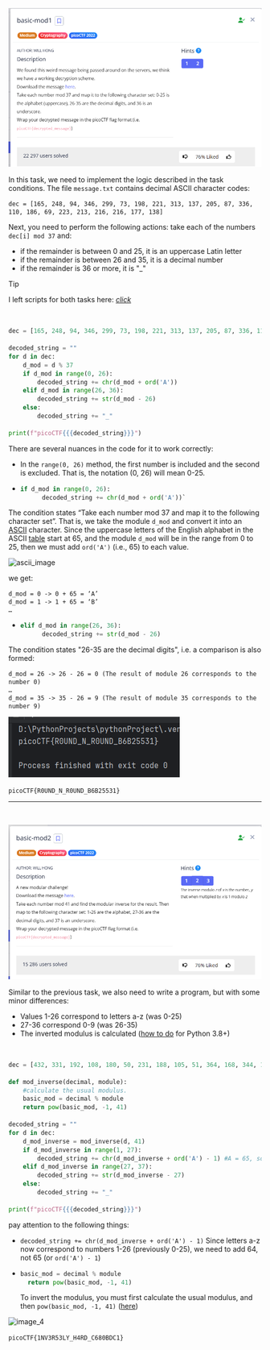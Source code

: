 ![Task desc](../assets/images/basic-mod1-2_image_1.png)


In this task, we need to implement the logic described in the task conditions. The file `message.txt` contains decimal ASCII character codes: 


```
dec = [165, 248, 94, 346, 299, 73, 198, 221, 313, 137, 205, 87, 336, 110, 186, 69, 223, 213, 216, 216, 177, 138]
```


Next, you need to perform the following actions: take each of the numbers `dec[i] mod 37` and:


* if the remainder is between 0 and 25, it is an uppercase Latin letter
* if the remainder is between 26 and 35, it is a decimal number 
* if the remainder is 36 or more, it is "_"

> [!TIP]
> I left scripts for both tasks here: [*click*](../scripts/cryptography/basic-mod1-2)

<br/>

```python
dec = [165, 248, 94, 346, 299, 73, 198, 221, 313, 137, 205, 87, 336, 110, 186, 69, 223, 213, 216, 216, 177, 138]

decoded_string = ""
for d in dec:
    d_mod = d % 37
    if d_mod in range(0, 26):
        decoded_string += chr(d_mod + ord('A'))
    elif d_mod in range(26, 36):
        decoded_string += str(d_mod - 26)
    else:
        decoded_string += "_"

print(f"picoCTF{{{decoded_string}}}")
```


There are several nuances in the code for it to work correctly:



* In the `range(0, 26)` method, the first number is included and the second is excluded. That is, the notation (0, 26) will mean 0-25.
* ```python
  if d_mod in range(0, 26): 
        decoded_string += chr(d_mod + ord('A'))` 
  ```
The condition states “Take each number mod 37 and map it to the following character set”. That is, we take the module `d_mod` and convert it into an [ASCII](https://byte-tools.com/en/ascii/) character. 
Since the uppercase letters of the English alphabet in the ASCII [table](https://byte-tools.com/en/ascii/) start at 65, and the module `d_mod` will be in the range from 0 to 25, then we must add `ord('A')` (i.e., 65) to each value.

![ascii_image](../assets/images/basic-mod1-2_ascii.png)

we get:
```
d_mod = 0 -> 0 + 65 = ‘A’
d_mod = 1 -> 1 + 65 = ‘B’
…
```

* ```python
  elif d_mod in range(26, 36): 
        decoded_string += str(d_mod - 26)
  ```


The condition states "26-35 are the decimal digits", i.e. a comparison is also formed:


```
d_mod = 26 -> 26 - 26 = 0 (The result of module 26 corresponds to the number 0)
…
d_mod = 35 -> 35 - 26 = 9 (The result of module 35 corresponds to the number 9)
```




![image_2](../assets/images/basic-mod1-2_image_2.png)


`picoCTF{R0UND_N_R0UND_B6B25531}`

---

<br/>

![image_3](../assets/images/basic-mod1-2_image_3.png)


Similar to the previous task, we also need to write a program, but with some minor differences:

* Values 1-26 correspond to letters a-z (was 0-25)
* 27-36 correspond 0-9 (was 26-35)
* The inverted modulus is calculated ([how to do](https://stackoverflow.com/questions/4798654/modular-multiplicative-inverse-function-in-python) for Python 3.8+)

<br/>

```python
dec = [432, 331, 192, 108, 180, 50, 231, 188, 105, 51, 364, 168, 344, 195, 297, 342, 292, 198, 448, 62, 236, 342, 63]

def mod_inverse(decimal, module):
    #calculate the usual modulus.
    basic_mod = decimal % module
    return pow(basic_mod, -1, 41)

decoded_string = ""
for d in dec:
    d_mod_inverse = mod_inverse(d, 41)
    if d_mod_inverse in range(1, 27):
        decoded_string += chr(d_mod_inverse + ord('A') - 1) #A = 65, so we add 64 to the value 1
    elif d_mod_inverse in range(27, 37):
        decoded_string += str(d_mod_inverse - 27)
    else:
        decoded_string += "_"

print(f"picoCTF{{{decoded_string}}}")
```


pay attention to the following things:


* `decoded_string += chr(d_mod_inverse + ord('A') - 1)` Since letters a-z now correspond to numbers 1-26 (previously 0-25), we need to add 64, not 65 (or `ord('A') - 1`)
* ```python
  basic_mod = decimal % module 
    return pow(basic_mod, -1, 41)
  ``` 
  To invert the modulus, you must first calculate the usual modulus, and then `pow(basic_mod, -1, 41)` ([here](https://stackoverflow.com/questions/4798654/modular-multiplicative-inverse-function-in-python))


![image_4](../assets/images/basic-mod1-2_image_4.png)


`picoCTF{1NV3R53LY_H4RD_C680BDC1}`
